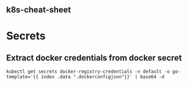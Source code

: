 k8s-cheat-sheet
---------------


# Secrets

## Extract docker credentials from docker secret

```
kubectl get secrets docker-registry-credentials -n default -o go-template='{{ index .data ".dockerconfigjson"}}' | base64 -d
```
